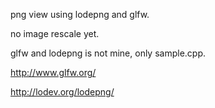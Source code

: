 png view using lodepng and glfw.

no image rescale yet.

glfw and lodepng is not mine, only sample.cpp.

http://www.glfw.org/

http://lodev.org/lodepng/

